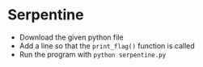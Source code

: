 # Serpentine
- Download the given python file
- Add a line so that the `print_flag()` function is called
- Run the program with `python serpentine.py`